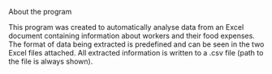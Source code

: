 About the program

This program was created to automatically analyse data from an Excel document containing information about workers and their food expenses.
The format of data being extracted is predefined and can be seen in the two Excel files attached.
All extracted information is written to a .csv file (path to the file is always shown).
